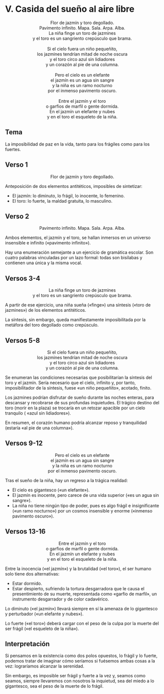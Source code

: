 # V. Casida del sueño al aire libre

<p align="center">
Flor de jazmín y toro degollado.<br />
Pavimento infinito. Mapa. Sala. Arpa. Alba.<br />
La niña finge un toro de jazmines<br />
y el toro es un sangriento crepúsculo que brama.<br />
<br />
Si el cielo fuera un niño pequeñito,<br />
los jazmines tendrían mitad de noche oscura<br />
y el toro circo azul sin lidiadores<br />
y un corazón al pie de una columna.<br />
<br />
Pero el cielo es un elefante<br />
el jazmín es un agua sin sangre<br />
y la niña es un ramo nocturno<br />
por el inmenso pavimento oscuro.<br />
<br />
Entre el jazmín y el toro<br />
o garfios de marfil o gente dormida.<br />
En el jazmín un elefante y nubes<br />
y en el toro el esqueleto de la niña.
</p>

## Tema

La imposibilidad de paz en la vida, tanto para los frágiles como para los fuertes.

## Verso 1

<p align="center">
Flor de jazmín y toro degollado.
</p>

Anteposición de dos elementos antitéticos, imposibles de sintetizar:

- El jazmín: lo diminuto, lo frágil, lo inocente, lo femenino.
- El toro: lo fuerte, la maldad gratuita, lo masculino.

## Verso 2

<p align="center">
Pavimento infinito. Mapa. Sala. Arpa. Alba.
</p>

Ambos elementos, el jazmín y el toro, se hallan inmersos en un universo insensible e infinito («pavimento infinito»).

Hay una enumeración semejante a un ejercicio de gramática escolar. Son cuatro palabras vinculadas por un lazo formal:
todas son bisílabas y contienen una única y la misma vocal.

## Versos 3-4

<p align="center">
La niña finge un toro de jazmines<br />
y el toro es un sangriento crepúsculo que brama.<br />
</p>

A partir de ese ejercicio, una niña sueña («finge») una síntesis («toro de jazmines») de los elementos antitéticos.

La síntesis, sin embargo, queda manifiestamente imposibilitada por la metáfora del toro degollado como crepúsculo.

## Versos 5-8

<p align="center">
Si el cielo fuera un niño pequeñito,<br />
los jazmines tendrían mitad de noche oscura<br />
y el toro circo azul sin lidiadores<br />
y un corazón al pie de una columna.<br />
</p>

Se enumeran las condiciones necesarias que posibilitarían la síntesis del toro y el jazmín. Sería necesario que el
cielo, infinito y, por tanto, imposibilitador de la síntesis, fuese «un niño pequeñito», acotado, finito.

Los jazmines podrían disfrutar de sueño durante las noches enteras, para descansar y recobrarse de sus profundas
inquietudes. El trágico destino del toro (morir en la plaza) se trocaría en un retozar apacible por un cielo tranquilo (
«azul sin lidiadores»).

En resumen, el corazón humano podría alcanzar reposo y tranquilidad (estaría «al pie de una columna»).

## Versos 9-12

<p align="center">
Pero el cielo es un elefante<br />
el jazmín es un agua sin sangre<br />
y la niña es un ramo nocturno<br />
por el inmenso pavimento oscuro.<br />
</p>

Tras el sueño de la niña, hay un regreso a la trágica realidad:

- El cielo es gigantesco («un elefante»).
- El jazmín es inocente, pero carece de una vida superior («es un agua sin sangre»).
- La niña no tiene ningún tipo de poder, pues es algo frágil e insignificante («un ramo nocturno») por un cosmos
  insensible y enorme («inmenso pavimento oscuro»).

## Versos 13-16

<p align="center">
Entre el jazmín y el toro<br />
o garfios de marfil o gente dormida.<br />
En el jazmín un elefante y nubes<br />
y en el toro el esqueleto de la niña.
</p>

Entre la inocencia («el jazmín») y la brutalidad («el toro»), el ser humano solo tiene dos alternativas:

- Estar dormido.
- Estar despierto, sufriendo la tortura desgarradora que le causa el presentimiento de su muerte, representada como
  «garfio de marfil», un instrumento desgarrador y de color cadavérico.

Lo diminuto («el jazmín») llevará siempre en sí la amenaza de lo gigantesco y perturbador («un elefante y nubes»).

Lo fuerte («el toro») deberá cargar con el peso de la culpa por la muerte del ser frágil («el esqueleto de la niña»).

## Interpretación

Si pensamos en la existencia como dos polos opuestos, lo frágil y lo fuerte, podemos tratar de imaginar cómo seríamos si
fuésemos ambas cosas a la vez: lograríamos alcanzar la serenidad.

Sin embargo, es imposible ser frágil y fuerte a la vez y, seamos como seamos, siempre llevaremos con nosotros la
inquietud, sea del miedo a lo gigantesco, sea el peso de la muerte de lo frágil.